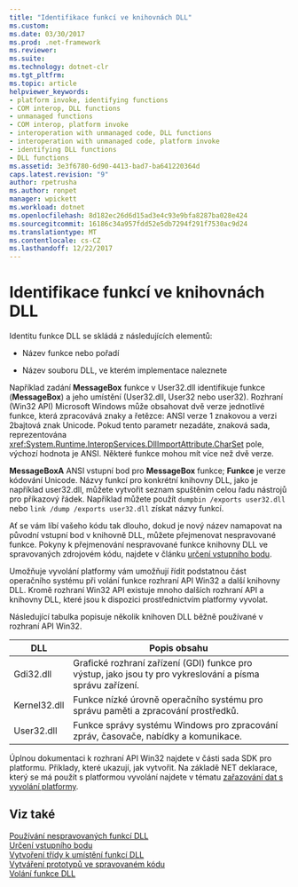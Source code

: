 ```yaml
---
title: "Identifikace funkcí ve knihovnách DLL"
ms.custom: 
ms.date: 03/30/2017
ms.prod: .net-framework
ms.reviewer: 
ms.suite: 
ms.technology: dotnet-clr
ms.tgt_pltfrm: 
ms.topic: article
helpviewer_keywords:
- platform invoke, identifying functions
- COM interop, DLL functions
- unmanaged functions
- COM interop, platform invoke
- interoperation with unmanaged code, DLL functions
- interoperation with unmanaged code, platform invoke
- identifying DLL functions
- DLL functions
ms.assetid: 3e3f6780-6d90-4413-bad7-ba641220364d
caps.latest.revision: "9"
author: rpetrusha
ms.author: ronpet
manager: wpickett
ms.workload: dotnet
ms.openlocfilehash: 8d182ec26d6d15ad3e4c93e9bfa8287ba028e424
ms.sourcegitcommit: 16186c34a957fdd52e5db7294f291f7530ac9d24
ms.translationtype: MT
ms.contentlocale: cs-CZ
ms.lasthandoff: 12/22/2017
---
```

# <a name="identifying-functions-in-dlls"></a>Identifikace funkcí ve knihovnách DLL
Identitu funkce DLL se skládá z následujících elementů:  
  
-   Název funkce nebo pořadí  
  
-   Název souboru DLL, ve kterém implementace naleznete  
  
 Například zadání **MessageBox** funkce v User32.dll identifikuje funkce (**MessageBox**) a jeho umístění (User32.dll, User32 nebo user32). Rozhraní (Win32 API) Microsoft Windows může obsahovat dvě verze jednotlivé funkce, která zpracovává znaky a řetězce: ANSI verze 1 znakovou a verzi 2bajtová znak Unicode. Pokud tento parametr nezadáte, znaková sada, reprezentována <xref:System.Runtime.InteropServices.DllImportAttribute.CharSet> pole, výchozí hodnota je ANSI. Některé funkce mohou mít více než dvě verze.  
  
 **MessageBoxA** ANSI vstupní bod pro **MessageBox** funkce; **Funkce** je verze kódování Unicode. Názvy funkcí pro konkrétní knihovny DLL, jako je například user32.dll, můžete vytvořit seznam spuštěním celou řadu nástrojů pro příkazový řádek. Například můžete použít `dumpbin /exports user32.dll` nebo `link /dump /exports user32.dll` získat názvy funkcí.  
  
 Ať se vám líbí vašeho kódu tak dlouho, dokud je nový název namapovat na původní vstupní bod v knihovně DLL, můžete přejmenovat nespravované funkce. Pokyny k přejmenování nespravované funkce knihovny DLL ve spravovaných zdrojovém kódu, najdete v článku [určení vstupního bodu](../../../docs/framework/interop/specifying-an-entry-point.md).  
  
 Umožňuje vyvolání platformy vám umožňují řídit podstatnou část operačního systému při volání funkce rozhraní API Win32 a další knihovny DLL. Kromě rozhraní Win32 API existuje mnoho dalších rozhraní API a knihovny DLL, které jsou k dispozici prostřednictvím platformy vyvolat.  
  
 Následující tabulka popisuje několik knihoven DLL běžně používané v rozhraní API Win32.  
  
|DLL|Popis obsahu|  
|---------|-----------------------------|  
|Gdi32.dll|Grafické rozhraní zařízení (GDI) funkce pro výstup, jako jsou ty pro vykreslování a písma správu zařízení.|  
|Kernel32.dll|Funkce nízké úrovně operačního systému pro správu paměti a zpracování prostředků.|  
|User32.dll|Funkce správy systému Windows pro zpracování zpráv, časovače, nabídky a komunikace.|  
  
 Úplnou dokumentaci k rozhraní API Win32 najdete v části sada SDK pro platformu. Příklady, které ukazují, jak vytvořit. Na základě NET deklarace, který se má použít s platformou vyvolání najdete v tématu [zařazování dat s vyvolání platformy](../../../docs/framework/interop/marshaling-data-with-platform-invoke.md).  
  
## <a name="see-also"></a>Viz také  
 [Používání nespravovaných funkcí DLL](../../../docs/framework/interop/consuming-unmanaged-dll-functions.md)  
 [Určení vstupního bodu](../../../docs/framework/interop/specifying-an-entry-point.md)  
 [Vytvoření třídy k umístění funkcí DLL](../../../docs/framework/interop/creating-a-class-to-hold-dll-functions.md)  
 [Vytváření prototypů ve spravovaném kódu](../../../docs/framework/interop/creating-prototypes-in-managed-code.md)  
 [Volání funkce DLL](../../../docs/framework/interop/calling-a-dll-function.md)
